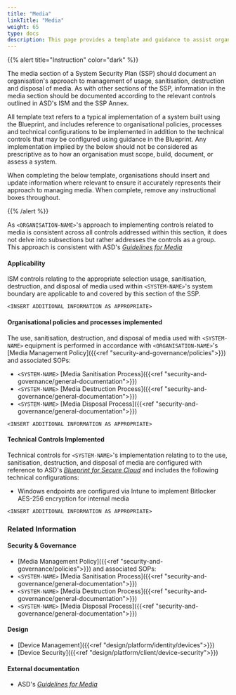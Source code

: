 ```yaml
---
title: "Media"
linkTitle: "Media"
weight: 65
type: docs
description: This page provides a template and guidance to assist organisations in documenting their approach to management of media usage, sanitisation, destruction and disposal associated with their system(s) built on ASD's Blueprint for Secure Cloud.
---
```


{{% alert title="Instruction" color="dark" %}}

The media section of a System Security Plan (SSP) should document an organisation's approach to management of usage, sanitisation, destruction and disposal of media. As with other sections of the SSP, information in the media section should be documented according to the relevant controls outlined in ASD's ISM and the SSP Annex. 

All template text refers to a typical implementation of a system built using the Blueprint, and includes reference to organisational policies, processes and technical configurations to be implemented in addition to the technical controls that may be configured using guidance in the Blueprint. Any implementation implied by the below should not be considered as prescriptive as to how an organisation must scope, build, document, or assess a system.

When completing the below template, organisations should insert and update information where relevant to ensure it accurately represents their approach to managing media. When complete, remove any instructional boxes throughout. 

{{% /alert %}}

As `<ORGANISATION-NAME>`'s approach to implementing controls related to media is consistent across all controls addressed within this section, it does not delve into subsections but rather addresses the controls as a group. This approach is consistent with ASD's [*Guidelines for Media*](https://www.cyber.gov.au/resources-business-and-government/essential-cyber-security/ism/cyber-security-guidelines/guidelines-media)

#### Applicability

ISM controls relating to the appropriate  selection usage, sanitisation, destruction, and disposal of media used within `<SYSTEM-NAME>`'s system boundary are applicable to and covered by this section of the SSP. 

`<INSERT ADDITIONAL INFORMATION AS APPROPRIATE>`

#### Organisational policies and processes implemented

The use, sanitisation, destruction, and disposal of media used with `<SYSTEM-NAME>` equipment is performed in accordance with `<ORGANISATION-NAME>`'s [Media Management Policy]({{<ref "security-and-governance/policies">}}) and associated SOPs:
- `<SYSTEM-NAME>` [Media Sanitisation Process]({{<ref "security-and-governance/general-documentation">}})
- `<SYSTEM-NAME>` [Media Destruction Process]({{<ref "security-and-governance/general-documentation">}})
- `<SYSTEM-NAME>` [Media Disposal Process]({{<ref "security-and-governance/general-documentation">}})

`<INSERT ADDITIONAL INFORMATION AS APPROPRIATE>`

#### Technical Controls Implemented

Technical controls for `<SYSTEM-NAME>`'s implementation relating to to the use, sanitisation, destruction, and disposal of media are configured with reference to ASD's [*Blueprint for Secure Cloud*](https://blueprint.asd.gov.au) and includes the following technical configurations:

- Windows endpoints are configured via Intune to implement Bitlocker AES-256 encryption for internal media

`<INSERT ADDITIONAL INFORMATION AS APPROPRIATE>`

### Related Information

#### Security & Governance

- [Media Management Policy]({{<ref "security-and-governance/policies">}}) and associated SOPs:
- `<SYSTEM-NAME>` [Media Sanitisation Process]({{<ref "security-and-governance/general-documentation">}})
- `<SYSTEM-NAME>` [Media Destruction Process]({{<ref "security-and-governance/general-documentation">}})
- `<SYSTEM-NAME>` [Media Disposal Process]({{<ref "security-and-governance/general-documentation">}})

#### Design

-   [Device Management]({{<ref "design/platform/identity/devices">}})
-   [Device Security]({{<ref "design/platform/client/device-security">}})

#### External documentation

- ASD's [*Guidelines for Media*](https://www.cyber.gov.au/resources-business-and-government/essential-cyber-security/ism/cyber-security-guidelines/guidelines-media)